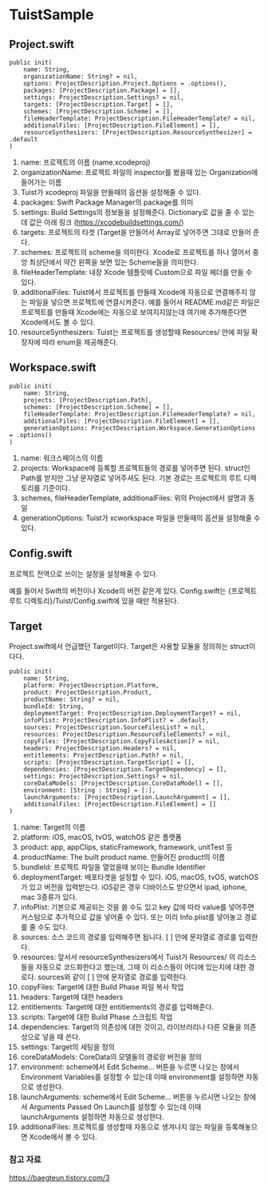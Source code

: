 # TuistSample


## Project.swift

    public init(
        name: String,
        organizationName: String? = nil,
        options: ProjectDescription.Project.Options = .options(),
        packages: [ProjectDescription.Package] = [],
        settings: ProjectDescription.Settings? = nil,
        targets: [ProjectDescription.Target] = [],
        schemes: [ProjectDescription.Scheme] = [],
        fileHeaderTemplate: ProjectDescription.FileHeaderTemplate? = nil,
        additionalFiles: [ProjectDescription.FileElement] = [],
        resourceSynthesizers: [ProjectDescription.ResourceSynthesizer] = .default
    )

1) name: 프로젝트의 이름 (name.xcodeproj)
2) organizationName: 프로젝트 파일의 inspector를 봤을때 있는 Organization에 들어가는 이름
3) Tuist가 xcodeproj 파일을 만들때의 옵션을 설정해줄 수 있다.
4) packages: Swift Package Manager의 package를 의미
5) settings: Build Settings의 정보들을 설정해준다. Dictionary로 값을 줄 수 있는데 값은 아래 링크
   (https://xcodebuildsettings.com/)
6) targets: 프로젝트의 타겟 (Target을 만들어서 Array로 넣어주면 그대로 만들어 준다.
7) schemes: 프로젝트의 scheme을 의미한다. Xcode로 프로젝트를 하나 열어서 중앙 최상단에서 약간 왼쪽을 보면 있는 Scheme들을 의미한다.
8) fileHeaderTemplate: 내장 Xcode 템플릿에 Custom으로 파일 헤더를 만들 수 있다.
9) additionalFiles: Tuist에서 프로젝트를 만들때 Xcode에 자동으로 연결해주지 않는 파일을 넣으면 프로젝트에 연결시켜준다. 예를 들어서 README.md같은 파일은 프로젝트를 만들때 Xcode에는 자동으로 보여지지않는데 여기에 추가해준다면 Xcode에서도 볼 수 있다.
10) resourceSynthesizers: Tuist는 프로젝트를 생성할때 Resources/ 안에 파일 확장자에 따라 enum을 제공해준다.

## Workspace.swift

    public init(
        name: String,
        projects: [ProjectDescription.Path],
        schemes: [ProjectDescription.Scheme] = [],
        fileHeaderTemplate: ProjectDescription.FileHeaderTemplate? = nil,
        additionalFiles: [ProjectDescription.FileElement] = [],
        generationOptions: ProjectDescription.Workspace.GenerationOptions = .options()
    )

1) name: 워크스페이스의 이름
2) projects: Workspace에 등록할 프로젝트들의 경로를 넣어주면 된다. struct인 Path를 받지만 그냥 문자열로 넣어주셔도 된다. 기본 경로는 프로젝트의 루트 디렉토리를 기준이다.
3) schemes, fileHeaderTemplate, additionalFiles: 위의 Project에서 설명과 동일
4) generationOptions: Tuist가 xcworkspace 파일을 만들때의 옵션을 설정해줄 수 있다.

## Config.swift

프로젝트 전역으로 쓰이는 설정을 설정해줄 수 있다. 

예를 들어서 Swift의 버전이나 Xcode의 버전 같은게 있다.
Config.swift는 {프로젝트 루트 디렉토리}/Tuist/Config.swift에 있을 때만 적용된다.

## Target

Project.swift에서 언급했던 Target이다. Target은 사용할 모듈을 정의하는 struct이다다.

    public init(
        name: String,
        platform: ProjectDescription.Platform,
        product: ProjectDescription.Product,
        productName: String? = nil,
        bundleId: String,
        deploymentTarget: ProjectDescription.DeploymentTarget? = nil,
        infoPlist: ProjectDescription.InfoPlist? = .default,
        sources: ProjectDescription.SourceFilesList? = nil,
        resources: ProjectDescription.ResourceFileElements? = nil,
        copyFiles: [ProjectDescription.CopyFilesAction]? = nil,
        headers: ProjectDescription.Headers? = nil,
        entitlements: ProjectDescription.Path? = nil,
        scripts: [ProjectDescription.TargetScript] = [],
        dependencies: [ProjectDescription.TargetDependency] = [],
        settings: ProjectDescription.Settings? = nil,
        coreDataModels: [ProjectDescription.CoreDataModel] = [],
        environment: [String : String] = [:],
        launchArguments: [ProjectDescription.LaunchArgument] = [],
        additionalFiles: [ProjectDescription.FileElement] = []
    )
    
1) name: Target의 이름
2) platform: iOS, macOS, tvOS, watchOS 같은 플랫폼
3) product: app, appClips, staticFramework, framework, unitTest 등
4) productName: The built product name. 만들어진 product의 이름
5) bundleId: 프로젝트 파일을 열었을때 보이는 Bundle Identifier
6) deploymentTarget: 배포타겟을 설정할 수 있다. iOS, macOS, tvOS, watchOS가 있고 버전을 입력받는다. iOS같은 경우 디바이스도 받으면서 ipad, iphone, mac 3종류가 있다.
7) infoPlist: 기본으로 제공되는 것을 쓸 수도 있고 key 값에 따라 value를 넣어주면 커스텀으로 추가적으로 값을 넣어줄 수 있다. 또는 미리 Info.plist를 넣어놓고 경로를 줄 수도 있다.
8) sources: 소스 코드의 경로를 입력해주면 됩니다. [ ] 안에 문자열로 경로를 입력한다.
9) resources: 앞서서 resourceSynthesizers에서 Tuist가 Resources/ 의 리소스들을 자동으로 코드화한다고 했는데, 그때 이 리소스들이 어디에 있는지에 대한 경로다. sources와 같이 [ ] 안에 문자열로 경로를 입력한다.
10) copyFiles: Target에 대한 Build Phase 파일 복사 작업
11) headers: Target에 대한 headers
12) entitlements: Target에 대한 entitlements의 경로를 입력해준다.
13) scripts: Target에 대한 Build Phase 스크립트 작업
14) dependencies: Target의 의존성에 대한 것이고, 라이브러리나 다른 모듈을 의존성으로 넣을 때 쓴다.
15) settings: Target의 세팅을 정의
16) coreDataModels: CoreData의 모델들의 경로랑 버전을 정의
17) environment: scheme에서 Edit Scheme... 버튼을 누르면 나오는 창에서 Environment Variables를 설정할 수 있는데 이때 environment를 설정하면 자동으로 생성한다.
18) launchArguments: scheme에서 Edit Scheme... 버튼을 누르시면 나오는 창에서 Arguments Passed On Launch를 설정할 수 있는데 이때 launchArguments 설정하면 자동으로 생성한다.
19) additionalFiles: 프로젝트를 생성할때 자동으로 생겨나지 않는 파일을 등록해놓으면 Xcode에서 볼 수 있다.

### 참고 자료

https://baegteun.tistory.com/3
